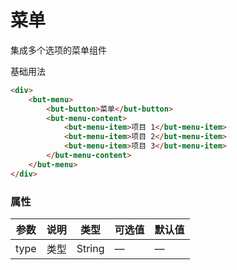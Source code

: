 # 菜单
集成多个选项的菜单组件

基础用法
```html
<div>
	<but-menu>
		<but-button>菜单</but-button>
		<but-menu-content>
			<but-menu-item>项目 1</but-menu-item>
			<but-menu-item>项目 2</but-menu-item>
			<but-menu-item>项目 3</but-menu-item>
		</but-menu-content>
	</but-menu>
</div>
```



### 属性
| 参数      | 说明    | 类型      | 可选值       | 默认值   |
|---------- |-------- |---------- |-------------  |-------- |
| type | 类型 | String| — | — |